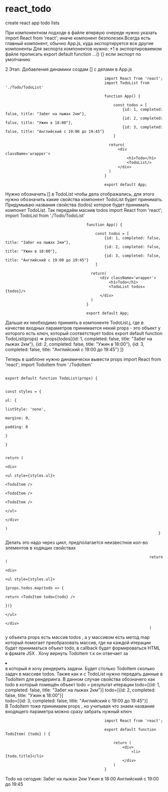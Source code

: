 # react_todo
create react app todo lists

При компонентном подходе в файле впервую очереде нужно указать 
        import React from 'react';
иначе компонент безполезен.Всегда есть главный компонент, обычно App.js, куда экспортируется все другие компоненты
Для экспорта компонентов нужно:
*1 в экспортироваемом файле прописать 
                                    export default function ...() {} если экспорт по умолчанию
                                    
2 Этап. Добавления динамики
создам [] с делами в App.js

                                                import React from 'react';
                                                import TodoList from './Todo/TodoList'

                                                function App() {

                                                    const todos = [
                                                        {id: 1, completed: false, title: "Забег на лыжах 2км"},
                                                        {id: 2, completed: false, title: "Ужин в 18:00"},
                                                        {id: 3, completed: false, title: "Английский с 19:00 до 19:45"}
                                                    ]

                                                  return(
                                                      <div className='wrapper'>
                                                          <h1>Todo</h1>
                                                          <TodoList/> 
                                                      </div>
                                                  )
                                                }

                                                export default App;
                                                
Нужно обозначить [] в TodoList чтобы дела отображались, для этого нужно обозначить какие свойства компонент TodoList будет принимать. Придумываю названия свойства (todos) которое будет принимать компонет TodoList. Так передаём масиив todos
                                        import React from 'react';
                                        import TodoList from './Todo/TodoList'

                                        function App() {

                                            const todos = [
                                                {id: 1, completed: false, title: "Забег на лыжах 2км"},
                                                {id: 2, completed: false, title: "Ужин в 18:00"},
                                                {id: 3, completed: false, title: "Английский с 19:00 до 19:45"}
                                            ]

                                          return(
                                              <div className='wrapper'>
                                                  <h1>Todo</h1>
                                                  <TodoList todos={todos}/> 
                                              </div>
                                          )
                                        }

                                        export default App;
                                        
Дальше их необходимо приниять в компоненте TodoList.j, где в качестве входных параметров принимается некий props - это объект у которого есть ключ, который соответствует todos 
                                           export default function TodoList(props) => props{todos[{id: 1, completed: false, title: "Забег на лыжах 2км"},
                                                                                                   {id: 2, completed: false, title: "Ужин в 18:00"},
                                                                                                   {id: 3, completed: false, title: "Английский с 19:00 до 19:45"}
                                                                                                   ]}
                                                            
Теперь в шаблоне нужно динамически вывести props
                                                                        import React from 'react';
                                                                        import TodoItem from './TodoItem'



                                                                        export default function TodoList(props) {

                                                                            const styles = {
                                                                                ul: {
                                                                                    listStyle: 'none',
                                                                                    margine: 0,
                                                                                    padding: 0
                                                                                }
                                                                            }

                                                                            return (
                                                                                <div>
                                                                                    <ul style={styles.ul}>
                                                                                        <TodoItem />
                                                                                        <TodoItem />
                                                                                        <TodoItem />
                                                                                    </ul>
                                                                                </div>
                                                                            )
                                                                        }
Делать это надо через цикл, предполагается неизвестное кол-во элементов в ходящих свойствах

                                                                    return (
                                                                        <div>
                                                                            <ul style={styles.ul}>
                                                                                {props.todos.map(todo => {
                                                                                    return <TodoItem todo={todo} />
                                                                                })}
                                                                            </ul>
                                                                        </div>
                                                                    )
у объекта props есть массив todos , а у массивом есть метод map который помогает преобразовать массив, где на каждой итерации будет приниматься объект todo, в callback будет формироваться HTML в фрмате JSX . Хочу вернуть TodoItem т.к он отвечает за <li></li> в который я хочу рендерить задачи. Будет столько TodoItem сколько задач в массиве todos.
Также как и с TodoList нужно передать данные в TodoItem для рендеринга. В данном случае свойства обозначего как todo в который помещён объект todo = результат итерации
                                        todo=[{id: 1, completed: false, title: "Забег на лыжах 2км"}]
                                        todo=[{id: 2, completed: false, title: "Ужин в 18:00"}]   
                                        todo=[{id: 3, completed: false, title: "Английский с 19:00 до 19:45"}]     
В TodoItem тоже принимаем props , но учитывая что знаем название входящего параметра можно сразу забрать нужный ключ    
                                                
                                                import React from 'react';

                                                export default function TodoItem( {todo} ) {

                                                    return (
                                                        <div>
                                                            <li>{todo.title}</li>
                                                        </div>
                                                    )
                                                }
                                                
Todo на сегодня:
Забег на лыжах 2км
Ужин в 18:00
Английский с 19:00 до 19:45

